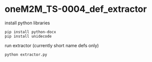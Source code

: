 # oneM2M_TS-0004_def_extractor

install python libraries
```
pip install python-docx
pip install unidecode
```

run extractor (currently short name defs only)
```
python extractor.py
```
